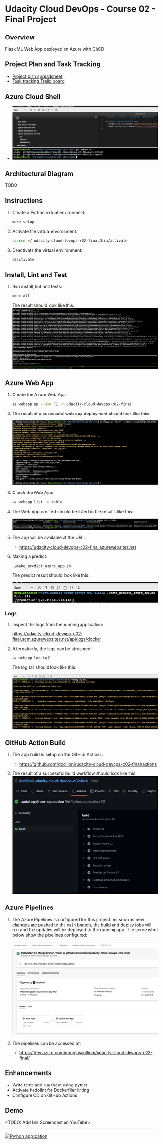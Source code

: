 # Udacity Cloud DevOps - Course 02 - Final Project

## Overview
Flask ML Web App deployed on Azure with CI/CD

## Project Plan and Task Tracking
- [Project plan spreadsheet](https://docs.google.com/spreadsheets/d/1p29UxxCbZ4jmfiDiYAPbk6N9hc05gtVK5Gno8hvmO3c)
- [Task tracking Trello board](https://trello.com/b/iziwVR8V/build-a-ci-cd-pipeline)

## Azure Cloud Shell
- ![GitHub project cloned on Azure Cloud Shell](screenshots/azure-cloud-shell-project-clone.png)

## Architectural Diagram
TODO

## Instructions
1. Create a Python virtual environment:
    ```sh
    make setup
    ```

1. Activate the virtual environment:
    ```sh
    source ~/.udacity-cloud-devops-c02-final/bin/activate
    ```

1. Deactivate the virtual environment:
    ```sh
    deactivate
    ```

## Install, Lint and Test
1. Run install, lint and tests:
    ```sh
    make all
    ```

    The result should look like this:
    ![Azure Cloud Shell - Make All command result](screenshots/azure-cloud-shell-make-all.png)

## Azure Web App
1. Create the Azure Web App:

    ```sh
    az webapp up --sku F1 -n udacity-cloud-devops-c02-final
    ```

1. The result of a successful web app deployment should look like this:

    ![Azure Cloud Shell - Webapp deployed](screenshots/azure-cloud-shell-webapp-up.png)

1. Check the Web App:

    ```sh
    az webapp list -o table
    ```

1. The Web App created should be listed in the results like this:

    ![Azure Cloud Shell - Webapp list](screenshots/azure-cloud-shell-webapp-list.png)

1. The app will be available at the URL:

    - https://udacity-cloud-devops-c02-final.azurewebsites.net

1. Making a predict:

    ```sh
    ./make_predict_azure_app.sh
    ```

    The predict result should look like this:

    ![Azure Cloud Shell - Make predict](screenshots/azure-cloud-shell-make-predict.png)

### Logs
1. Inspect the logs from the running application:

    https://udacity-cloud-devops-c02-final.scm.azurewebsites.net/api/logs/docker

1. Alternatively, the logs can be streamed:
    
    ```sh
    az webapp log tail
    ```

    The log tail should look like this:

    ![Azure Cloud Shell - Log tail](screenshots/azure-cloud-shell-log-tail.png)

## GitHub Action Build
1. The app build is setup on the GitHub Actions:
    - https://github.com/dcollioni/udacity-cloud-devops-c02-final/actions

1. The result of a successful build workflow should look like this:
    ![GitHub Actions - Build complete](screenshots/github-actions-build-complete.png)

## Azure Pipelines
1. The Azure Pipelines is configured for this project. As soon as new changes are pushed to the `main` branch, the build and deploy jobs will run and the updates will be deployed to the running app. The screenshot below show the pipelines configured:

    ![Azure Pipelines - Build and deploy complete](screenshots/azure-pipelines-complete.png)

1. The pipelines can be accessed at:

    - https://dev.azure.com/douglascollioni/udacity-cloud-devops-c02-final/

## Enhancements
- Write tests and run them using pytest
- Activate hadolint for Dockerfiler linting
- Configure CD on GitHub Actions

## Demo
<TODO: Add link Screencast on YouTube>

---
[![Python application](https://github.com/dcollioni/udacity-cloud-devops-c02-final/actions/workflows/python-app.yml/badge.svg)](https://github.com/dcollioni/udacity-cloud-devops-c02-final/actions/workflows/python-app.yml)
